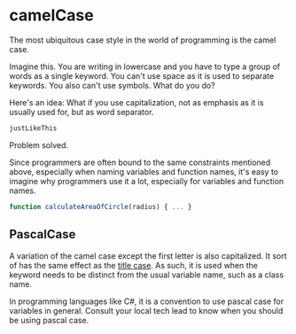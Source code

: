 # camelCase

The most ubiquitous case style in the world of programming is the
camel case.

Imagine this. You are writing in lowercase and you have to type a group
of words as a single keyword. You can't use space as it is used to
separate keywords. You also can't use symbols. What do you do?

Here's an idea: What if you use capitalization, not as emphasis as it
is usually used for, but as word separator.

```txt
justLikeThis
```

Problem solved.

Since programmers are often bound to the same constraints mentioned
above, especially when naming variables and function names, it's easy
to imagine why programmers use it a lot, especially for variables and
function names.

```js
function calculateAreaOfCircle(radius) { ... }
```

## PascalCase

A variation of the camel case except the first letter is also
capitalized. It sort of has the same effect as the
[title case](/case-styles/title-case). As such, it is used when the
keyword needs to be distinct from the usual variable name, such as
a class name.

In programming languages like C#, it is a convention to use pascal case
for variables in general. Consult your local tech lead to know when you
should be using pascal case.
